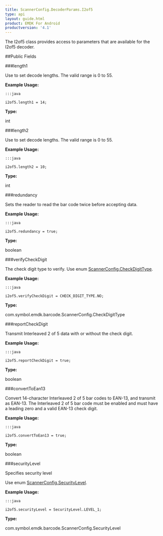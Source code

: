 ```yaml
---
title: ScannerConfig.DecoderParams.I2of5
type: api
layout: guide.html
product: EMDK For Android
productversion: '4.1'
---
```



The I2of5 class provides access to parameters that are available for
 the I2of5 decoder.

##Public Fields

###length1

Use to set decode lengths. The valid range is 0 to 55.
 
 

**Example Usage:**
	
	:::java
	
	i2of5.length1 = 14;
	


**Type:**

int

###length2

Use to set decode lengths. The valid range is 0 to 55.
 
 

**Example Usage:**
	
	:::java
	
	i2of5.length2 = 10;
	


**Type:**

int

###redundancy

Sets the reader to read the bar code twice before accepting data.
 
 

**Example Usage:**
	
	:::java
	
	i2of5.redundancy = true;
	


**Type:**

boolean

###verifyCheckDigit

The check digit type to verify. Use enum
 [ ScannerConfig.CheckDigitType](../ScannerConfig-CheckDigitType).
 
 

**Example Usage:**
	
	:::java
	
	i2of5.verifyCheckDigit = CHECK_DIGIT_TYPE.NO;
	


**Type:**

com.symbol.emdk.barcode.ScannerConfig.CheckDigitType

###reportCheckDigit

Transmit Interleaved 2 of 5 data with or without the check digit.
 
 

**Example Usage:**
	
	:::java
	
	i2of5.reportCheckDigit = true;
	


**Type:**

boolean

###convertToEan13

Convert 14-character Interleaved 2 of 5 bar codes to EAN-13, and
 transmit as EAN-13. The Interleaved 2 of 5 bar code must be
 enabled and must have a leading zero and a valid EAN-13 check
 digit.
 
 

**Example Usage:**
	
	:::java
	
	i2of5.convertToEan13 = true;
	


**Type:**

boolean

###securityLevel

Specifies security level
 
 Use enum [ ScannerConfig.SecurityLevel](../ScannerConfig-SecurityLevel).
 
 

**Example Usage:**
	
	:::java
	
	i2of5.securityLevel = SecurityLevel.LEVEL_1;
	


**Type:**

com.symbol.emdk.barcode.ScannerConfig.SecurityLevel









